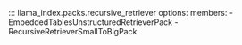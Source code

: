 ::: llama_index.packs.recursive_retriever
    options:
      members:
        - EmbeddedTablesUnstructuredRetrieverPack
        - RecursiveRetrieverSmallToBigPack
